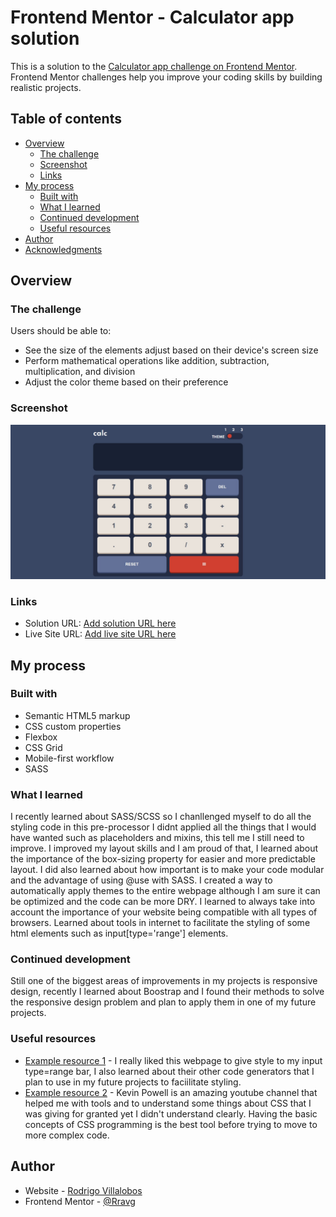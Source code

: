 # Frontend Mentor - Calculator app solution

This is a solution to the [Calculator app challenge on Frontend Mentor](https://www.frontendmentor.io/challenges/calculator-app-9lteq5N29). Frontend Mentor challenges help you improve your coding skills by building realistic projects. 

## Table of contents

- [Overview](#overview)
  - [The challenge](#the-challenge)
  - [Screenshot](#screenshot)
  - [Links](#links)
- [My process](#my-process)
  - [Built with](#built-with)
  - [What I learned](#what-i-learned)
  - [Continued development](#continued-development)
  - [Useful resources](#useful-resources)
- [Author](#author)
- [Acknowledgments](#acknowledgments)


## Overview

### The challenge

Users should be able to:

- See the size of the elements adjust based on their device's screen size
- Perform mathematical operations like addition, subtraction, multiplication, and division
- Adjust the color theme based on their preference
<!-- - **Bonus**: Have their initial theme preference checked using `prefers-color-scheme` and have any additional changes saved in the browser (This feature is still under development)-->

### Screenshot

![](design/screenshot.png)


### Links

- Solution URL: [Add solution URL here](https://github.com/Rravg/Calculator-app)
- Live Site URL: [Add live site URL here](https://rravg.github.io/Calculator-app/)

## My process

### Built with

- Semantic HTML5 markup
- CSS custom properties
- Flexbox
- CSS Grid
- Mobile-first workflow
- SASS

### What I learned

I recently learned about SASS/SCSS so I chanllenged myself to do all the styling code in this pre-processor I didnt applied all the things that I would have wanted such as placeholders and mixins, this tell me I still need to improve. 
I improved my layout skills and I am proud of that, I learned about the importance of the box-sizing property for easier and more predictable layout. I did also learned about how important is to make your code modular and the advantage of using @use with SASS. 
I created a way to automatically apply themes to the entire webpage although I am sure it can be optimized and the code can be more DRY. 
I learned to always take into account the importance of your website being compatible with all types of browsers.
Learned about tools in internet to facilitate the styling of some html elements such as input[type='range'] elements. 


### Continued development

Still one of the biggest areas of improvements in my projects is responsive design, recently I learned about Boostrap and I found their methods to solve the responsive design problem and plan to apply them in one of my future projects. 


### Useful resources

- [Example resource 1](https://www.cssportal.com/) - I really liked this webpage to give style to my input type=range bar, I also learned about their other code generators that I plan to use in my future projects to faciilitate styling.
- [Example resource 2](https://www.youtube.com/user/KepowOb) - Kevin Powell is an amazing youtube channel that helped me with tools and to understand some things about CSS that I was giving for granted yet I didn't understand clearly. Having the basic concepts of CSS programming is the best tool before trying to move to more complex code.


## Author

- Website - [Rodrigo Villalobos]()
- Frontend Mentor - [@Rravg](https://www.frontendmentor.io/profile/Rravg)
